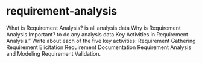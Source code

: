 # requirement-analysis
 What is Requirement Analysis? 
   is all analysis data
Why is Requirement Analysis Important? 
   to do any analysis data 
Key Activities in Requirement Analysis.”
Write about each of the five key activities:
Requirement Gathering
Requirement Elicitation
Requirement Documentation
Requirement Analysis and Modeling
Requirement Validation.

